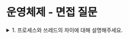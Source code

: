 # 운영체제 - 면접 질문

<details>
<summary> 1. 프로세스와 쓰레드의 차이에 대해 설명해주세요. </summary>
<div markdown="1">       
    - <b>프로세스</b>는 실행 중인 프로그램을 말하며, 완벽히 독립적이기 대문에 메모리 영역(Code, Data, Heap, Stack)을 다른 프로세스와 공유하지 않습니다. 프로세스는 최소 1개의 쓰레드(메인 쓰레드)를 가지고 있습니다. </br>
    </br>
    - <b>쓰레드</b>는 프로세스 내에서 Stack만 따로 할당 받고, 그 이외의 메모리 영역(Code, Data, Heap) 영역을 공유하기 때문에 다른 쓰레드의 실행 결과를 즉시 확인할 수 있습니다. 쓰레드는 프로세스 내에 존재하며 프로세스가 할당받은자원을 이용하여 실행됩니다.
</div>
</details>
